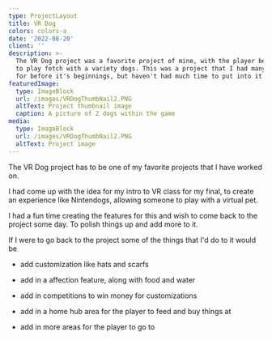 ```yaml
---
type: ProjectLayout
title: VR Dog
colors: colors-a
date: '2022-08-20'
client: ''
description: >-
  The VR Dog project was a favorite project of mine, with the player being able
  to play fetch with a variety dogs. This was a project that I had many ideas
  for before it's beginnings, but haven't had much time to put into it.
featuredImage:
  type: ImageBlock
  url: /images/VRDogThumbNail2.PNG
  altText: Project thumbnail image
  caption: A picture of 2 dogs within the game
media:
  type: ImageBlock
  url: /images/VRDogThumbNail2.PNG
  altText: Project image
---
```

The VR Dog project has to be one of my favorite projects that I have worked on.

I had come up with the idea for my intro to VR class for my final, to create an experience like Nintendogs, allowing someone to play with a virtual pet. 

I had a fun time creating the features for this and wish to come back to the project some day. To polish things up and add more to it.

If I were to go back to the project some of the things that I'd do to it would be

*   add customization like hats and scarfs

*   add in a affection feature, along with food and water

*   add in competitions to win money for customizations

*   add in a home hub area for the player to feed and buy things at

*   add in more areas for the player to go to

